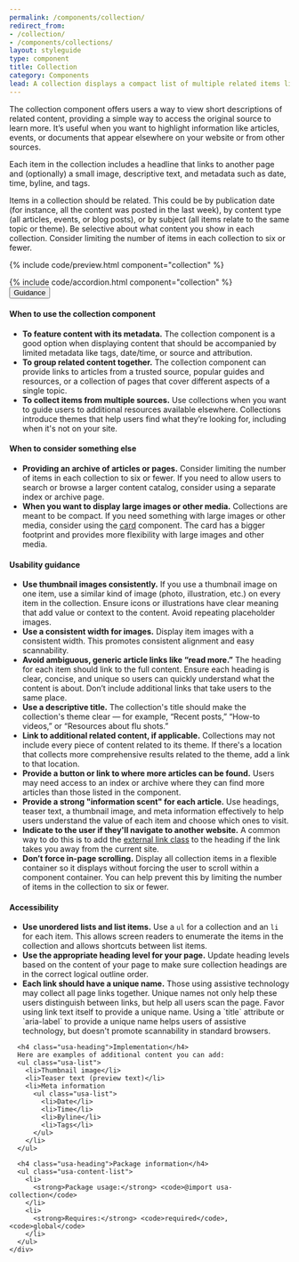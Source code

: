 ```yaml
---
permalink: /components/collection/
redirect_from:
- /collection/
- /components/collections/
layout: styleguide
type: component
title: Collection
category: Components
lead: A collection displays a compact list of multiple related items like articles or events. The list links each item to its original source.
---
```


The collection component offers users a way to view short descriptions of related content, providing a simple way to access the original source to learn more. It’s useful when you want to highlight information like articles, events, or documents that appear elsewhere on your website or from other sources. 

Each item in the collection includes a headline that links to another page and (optionally) a small image, descriptive text, and metadata such as date, time, byline, and tags. 

Items in a collection should be related. This could be by publication date (for instance, all the content was posted in the last week), by content type (all articles, events, or blog posts), or by subject (all items relate to the same topic or theme). Be selective about what content you show in each collection. Consider limiting the number of items in each collection to six or fewer. 

{% include code/preview.html component="collection" %}

<section class="site-component-section">
  {% include code/accordion.html component="collection" %}
  <div class="usa-accordion usa-accordion--bordered site-accordion-docs">
    <button class="usa-button-unstyled usa-accordion__button"
        aria-expanded="true" aria-controls="collection-docs">
      Guidance
    </button>
    <div id="collection-docs" aria-hidden="false" class="usa-accordion__content site-component-usage">
      <h4>When to use the collection component</h4>
      <ul class="usa-content-list">
        <li><strong>To feature content with its metadata.</strong> The collection component is a good option when displaying content that should be accompanied by limited metadata like tags, date/time, or source and attribution.</li>
        <li><strong>To group related content together.</strong> The collection component can provide links to articles from a trusted source, popular guides and resources, or a collection of pages that cover different aspects of a single topic.</li>
        <li><strong>To collect items from multiple sources.</strong> Use collections when you want to guide users to additional resources available elsewhere. Collections introduce themes that help users find what they’re looking for, including when it's not on your site.</li>
      </ul>
      <h4>When to consider something else</h4>
      <ul class="usa-content-list">
        <li><strong>Providing an archive of articles or pages.</strong> Consider limiting the number of items in each collection to six or fewer. If you need to allow users to search or browse a larger content catalog, consider using a separate index or archive page.</li>
        <li><strong>When you want to display large images or other media.</strong> Collections are meant to be compact. If you need something with large images or other media, consider using the <a href="{{ site.baseurl }}/components/card/">card</a> component. The card has a bigger footprint and provides more flexibility with large images and other media.</li>
      </ul>
      <h4>Usability guidance</h4>
      <ul class="usa-content-list">
        <li><strong>Use thumbnail images consistently.</strong> If you use a thumbnail image on one item, use a similar kind of image (photo, illustration, etc.) on every item in the collection. Ensure icons or illustrations have clear meaning that add value or context to the content. Avoid repeating placeholder images.</li>
        <li><strong>Use a consistent width for images.</strong> Display item images with a consistent width. This promotes consistent alignment and easy scannability.</li>
        <li><strong>Avoid ambiguous, generic article links like “read more.”</strong> The heading for each item should link to the full content. Ensure each heading is clear, concise, and unique so users can quickly understand what the content is about. Don’t include additional links that take users to the same place.</li>
        <li><strong>Use a descriptive title.</strong> The collection's title should make the collection's theme clear — for example, “Recent posts,” “How-to videos,” or “Resources about flu shots.”</li>
        <li><strong>Link to additional related content, if applicable.</strong> Collections may not include every piece of content related to its theme. If there's a location that collects more comprehensive results related to the theme, add a link to that location.</li>
        <li><strong>Provide a button or link to where more articles can be found.</strong> Users may need access to an index or archive where they can find more articles than those listed in the component.</li>
        <li><strong>Provide a strong "information scent" for each article.</strong> Use headings, teaser text, a thumbnail image, and meta information effectively to help users understand the value of each item and choose which ones to visit.</li>
        <li><strong>Indicate to the user if they'll navigate to another website.</strong> A common way to do this is to add the <a href="{{ site.baseurl }}/components/typography/#links">external link class</a> to the heading if the link takes you away from the current site.</li>
        <li><strong>Don’t force in-page scrolling.</strong> Display all collection items in a flexible container so it displays without forcing the user to scroll within a component container. You can help prevent this by limiting the number of items in the collection to six or fewer.</li>
      </ul>
      <h4>Accessibility</h4>
      <ul class="usa-content-list">
        <li><strong>Use unordered lists and list items.</strong> Use a <code>ul</code> for a collection and an <code>li</code> for each item. This allows screen readers to enumerate the items in the collection and allows shortcuts between list items.</li>
        <li><strong>Use the appropriate heading level for your page.</strong> Update heading levels based on the content of your page to make sure collection headings are in the correct logical outline order.</li>
        <li><strong>Each link should have a unique name.</strong> Those using assistive technology may collect all page links together. Unique names not only help these users distinguish between links, but help all users scan the page. Favor using link text itself to provide a unique name. Using a `title` attribute or `aria-label` to provide a unique name helps users of assistive technology, but doesn't promote scannability in standard browsers.</li>
      </ul>
      
      <h4 class="usa-heading">Implementation</h4>     
      Here are examples of additional content you can add:
      <ul class="usa-list">
        <li>Thumbnail image</li>
        <li>Teaser text (preview text)</li>
        <li>Meta information
          <ul class="usa-list">
            <li>Date</li>
            <li>Time</li>
            <li>Byline</li>
            <li>Tags</li>
          </ul>
        </li>
      </ul>

      <h4 class="usa-heading">Package information</h4>
      <ul class="usa-content-list">
        <li>
          <strong>Package usage:</strong> <code>@import usa-collection</code>
        </li>
        <li>
          <strong>Requires:</strong> <code>required</code>, <code>global</code>
        </li>
      </ul>
    </div>
  </div>
</section>
